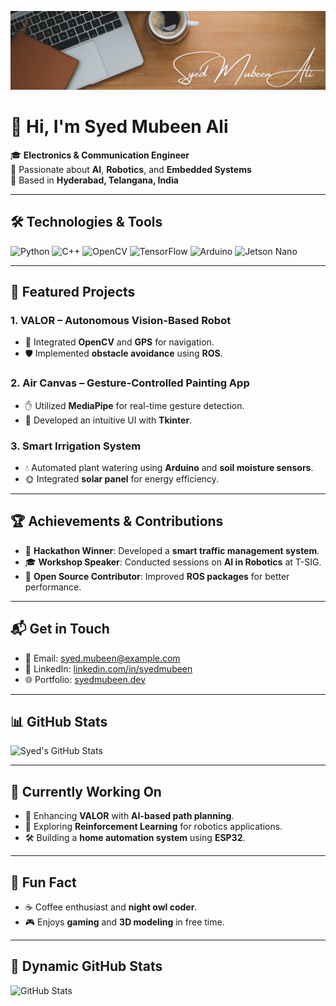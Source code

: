 <!-- Banner Image -->
![Banner](Banner.jpeg)

# 👋 Hi, I'm Syed Mubeen Ali

🎓 **Electronics & Communication Engineer**  
🔧 Passionate about **AI**, **Robotics**, and **Embedded Systems**  
📍 Based in **Hyderabad, Telangana, India**

---

## 🛠️ Technologies & Tools

![Python](https://img.shields.io/badge/-Python-3776AB?style=flat&logo=python&logoColor=white)
![C++](https://img.shields.io/badge/-C++-00599C?style=flat&logo=cplusplus&logoColor=white)
![OpenCV](https://img.shields.io/badge/-OpenCV-5C3EE8?style=flat&logo=opencv&logoColor=white)
![TensorFlow](https://img.shields.io/badge/-TensorFlow-FF6F00?style=flat&logo=tensorflow&logoColor=white)
![Arduino](https://img.shields.io/badge/-Arduino-00979D?style=flat&logo=arduino&logoColor=white)
![Jetson Nano](https://img.shields.io/badge/-Jetson%20Nano-76B900?style=flat&logo=nvidia&logoColor=white)

---

## 🚀 Featured Projects

### 1. **VALOR** – Autonomous Vision-Based Robot

- 🧠 Integrated **OpenCV** and **GPS** for navigation.
- 🛡️ Implemented **obstacle avoidance** using **ROS**.

### 2. **Air Canvas** – Gesture-Controlled Painting App

- ✋ Utilized **MediaPipe** for real-time gesture detection.
- 🎨 Developed an intuitive UI with **Tkinter**.

### 3. **Smart Irrigation System**

- 💧 Automated plant watering using **Arduino** and **soil moisture sensors**.
- 🌞 Integrated **solar panel** for energy efficiency.

---

## 🏆 Achievements & Contributions

- 🏅 **Hackathon Winner**: Developed a **smart traffic management system**.
- 🎓 **Workshop Speaker**: Conducted sessions on **AI in Robotics** at T-SIG.
- 🌱 **Open Source Contributor**: Improved **ROS packages** for better performance.

---

## 📬 Get in Touch

- 📧 Email: [syed.mubeen@example.com](mailto:syed.mubeen@example.com)
- 🔗 LinkedIn: [linkedin.com/in/syedmubeen](https://linkedin.com/in/syedmubeen)
- 🌐 Portfolio: [syedmubeen.dev](https://syedmubeen.dev)

---

## 📊 GitHub Stats

![Syed's GitHub Stats](https://github-readme-stats.vercel.app/api?username=Mubeenali53&show_icons=true&hide_title=true&count_private=true&hide=prs)

---

## 🎯 Currently Working On

- 🤖 Enhancing **VALOR** with **AI-based path planning**.
- 🧠 Exploring **Reinforcement Learning** for robotics applications.
- 🛠️ Building a **home automation system** using **ESP32**.

---

## 🌟 Fun Fact

- ☕ Coffee enthusiast and **night owl coder**.
- 🎮 Enjoys **gaming** and **3D modeling** in free time.

---

## 🔄 Dynamic GitHub Stats

![GitHub Stats](https://github-readme-stats.vercel.app/api/top-langs/?username=Mubeenali53&layout=compact&langs_count=10)